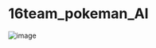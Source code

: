 # 16team_pokeman_AI

![image](https://user-images.githubusercontent.com/74017167/149072467-aa1b929c-4608-42ad-8d78-ec6917e124ad.png)
